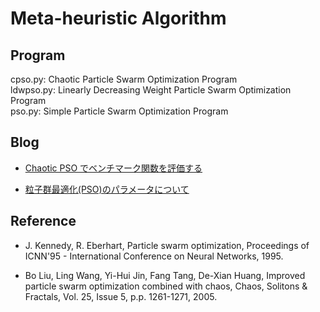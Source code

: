 # Meta-heuristic Algorithm

## Program

cpso.py: Chaotic Particle Swarm Optimization Program  
ldwpso.py: Linearly Decreasing Weight Particle Swarm Optimization Program  
pso.py: Simple Particle Swarm Optimization Program

## Blog

-  [Chaotic PSO でベンチマーク関数を評価する](http://resweater.hatenablog.com/entry/2019/06/02/083146)

- [粒子群最適化(PSO)のパラメータについて](https://qiita.com/sweater/items/926cc8228ada57309955)

## Reference

-  J. Kennedy, R. Eberhart, Particle swarm optimization,  Proceedings of ICNN'95 - International Conference on Neural Networks, 1995.

- Bo Liu, Ling Wang, Yi-Hui Jin, Fang Tang, De-Xian Huang, Improved particle swarm optimization combined with chaos, Chaos, Solitons & Fractals, Vol. 25, Issue 5, p.p. 1261-1271, 2005.